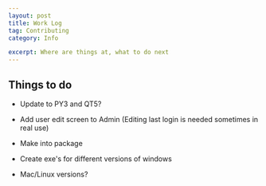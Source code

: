 ```yaml
---
layout: post
title: Work Log
tag: Contributing
category: Info

excerpt: Where are things at, what to do next
---
```


## Things to do

* Update to PY3 and QT5?

* Add user edit screen to Admin (Editing last login is needed sometimes in real use)

* Make into package

* Create exe's for different versions of windows

* Mac/Linux versions?

